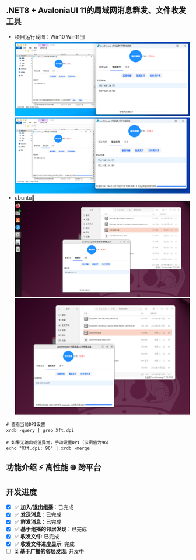 ## .NET8 + AvaloniaUI 11的局域网消息群发、文件收发工具

* 项目运行截图：Win10 Win11🪟
  ![请求确认](./docs/assets/jietu1.PNG)
  ![请求确认](./docs/assets/jietu2.png)
* ubuntu🐧
  ![请求确认](./docs/assets/jietu3.PNG)
  ![请求确认](./docs/assets/jietu4.png)
```
# 查看当前DPI设置
xrdb -query | grep Xft.dpi

# 如果无输出或值异常，手动设置DPI（示例值为96）
echo "Xft.dpi: 96" | xrdb -merge

```

##  功能介绍 ⚡ 高性能 🌐 跨平台
## 开发进度
- [x] ✅ **加入/退出组播**：已完成  
- [x] ✅ **发送消息**：已完成  
- [x] ✅ **群发消息**：已完成
- [x] ✅ **基于组播的邻居发现**：已完成
- [x] ✅ **收发文件**: 已完成
- [x] ✅ **收发文件进度显示**: 完成
- [ ] ⏳ **基于广播的邻居发现**: 开发中
